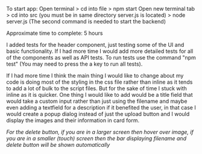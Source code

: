 To start app:
Open terminal > cd into file > npm start
Open new terminal tab > cd into src (you must be in same directory server.js is located) > node server.js
(The second command is needed to start the backend)

Approximate time to complete: 5 hours

I added tests for the header component, just testing some of the UI and basic functionality. If I had more time I would add more detailed tests for all of the components as well as API tests. To run tests use the command "npm test" (You may need to press the a key to run all tests).

If I had more time I think the main thing I would like to change about my code is doing most of the styling in the css file rather than inline as it tends to add a lot of bulk to the script files. But for the sake of time I stuck with inline as it is quicker. One thing I would like to add would be a title field that would take a custom input rather than just using the filename and maybe even adding a textfield for a description if it benefited the user, in that case I would create a popup dialog instead of just the upload button and I would display the images and their information in card form.

_For the delete button, if you are in a larger screen then hover over image, if you are in a smaller (touch) screen then the bar displaying filename and delete button will be shown automatically_
